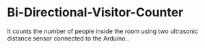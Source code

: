 # Bi-Directional-Visitor-Counter
It counts the number of people inside the room using two ultrasonic distance sensor connected to the Arduino..
